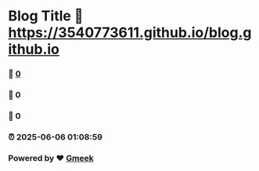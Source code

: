 # Blog Title :link: https://3540773611.github.io/blog.github.io 
### :page_facing_up: [0](https://3540773611.github.io/blog.github.io/tag.html) 
### :speech_balloon: 0 
### :hibiscus: 0 
### :alarm_clock: 2025-06-06 01:08:59 
### Powered by :heart: [Gmeek](https://github.com/Meekdai/Gmeek)
